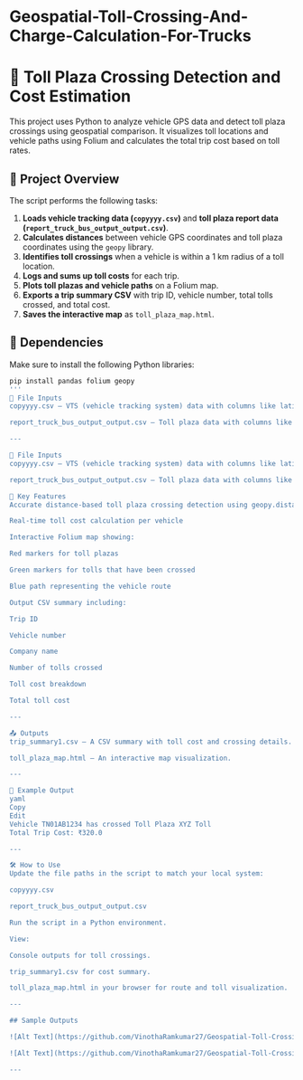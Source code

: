 # Geospatial-Toll-Crossing-And-Charge-Calculation-For-Trucks
# 🚛 Toll Plaza Crossing Detection and Cost Estimation

This project uses Python to analyze vehicle GPS data and detect toll plaza crossings using geospatial comparison. It visualizes toll locations and vehicle paths using Folium and calculates the total trip cost based on toll rates.

## 📂 Project Overview

The script performs the following tasks:

1. **Loads vehicle tracking data (`copyyyy.csv`)** and **toll plaza report data (`report_truck_bus_output_output.csv`)**.
2. **Calculates distances** between vehicle GPS coordinates and toll plaza coordinates using the `geopy` library.
3. **Identifies toll crossings** when a vehicle is within a 1 km radius of a toll location.
4. **Logs and sums up toll costs** for each trip.
5. **Plots toll plazas and vehicle paths** on a Folium map.
6. **Exports a trip summary CSV** with trip ID, vehicle number, total tolls crossed, and total cost.
7. **Saves the interactive map** as `toll_plaza_map.html`.

## 📌 Dependencies

Make sure to install the following Python libraries:

```bash
pip install pandas folium geopy
'''
📁 File Inputs
copyyyy.csv — VTS (vehicle tracking system) data with columns like latitude, longitude, vehicle_number, trip_id, etc.

report_truck_bus_output_output.csv — Toll plaza data with columns like Latitude, Longitude, Toll Plaza Name, and Single Journey toll cost.

---

📁 File Inputs
copyyyy.csv — VTS (vehicle tracking system) data with columns like latitude, longitude, vehicle_number, trip_id, etc.

report_truck_bus_output_output.csv — Toll plaza data with columns like Latitude, Longitude, Toll Plaza Name, and Single Journey toll cost.

🧠 Key Features
Accurate distance-based toll plaza crossing detection using geopy.distance.great_circle

Real-time toll cost calculation per vehicle

Interactive Folium map showing:

Red markers for toll plazas

Green markers for tolls that have been crossed

Blue path representing the vehicle route

Output CSV summary including:

Trip ID

Vehicle number

Company name

Number of tolls crossed

Toll cost breakdown

Total toll cost

---

📤 Outputs
trip_summary1.csv — A CSV summary with toll cost and crossing details.

toll_plaza_map.html — An interactive map visualization.

---

📌 Example Output
yaml
Copy
Edit
Vehicle TN01AB1234 has crossed Toll Plaza XYZ Toll
Total Trip Cost: ₹320.0

---

🛠 How to Use
Update the file paths in the script to match your local system:

copyyyy.csv

report_truck_bus_output_output.csv

Run the script in a Python environment.

View:

Console outputs for toll crossings.

trip_summary1.csv for cost summary.

toll_plaza_map.html in your browser for route and toll visualization.

---

## Sample Outputs

![Alt Text](https://github.com/VinothaRamkumar27/Geospatial-Toll-Crossing-And-Charge-Calculation-For-Trucks/blob/0f88a01781ff39f0e72afed2c8066f5c6978a797/Geospatial%20Toll%20Crossing%20And%20Charge%20Calculation%20For%20Trucks/Sample%20Outputs/Sample%20Trip.png)

![Alt Text](https://github.com/VinothaRamkumar27/Geospatial-Toll-Crossing-And-Charge-Calculation-For-Trucks/blob/0f88a01781ff39f0e72afed2c8066f5c6978a797/Geospatial%20Toll%20Crossing%20And%20Charge%20Calculation%20For%20Trucks/Sample%20Outputs/Visualization%20of%20Toll%20plaza%20locations%20in%20Tamilnadu.png)

---

